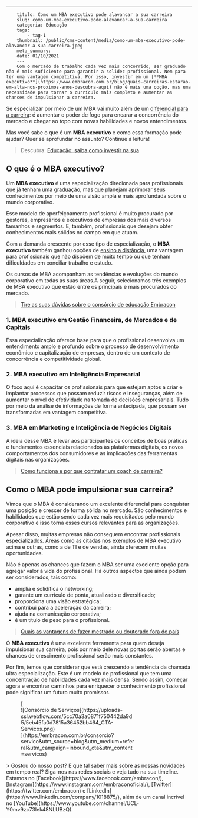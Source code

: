 ---
        titulo: Como um MBA executivo pode alavancar a sua carreira
        slug: como-um-mba-executivo-pode-alavancar-a-sua-carreira
        categoria: Educação
        tags:
            - tag-1
        thumbnail: /public/cms-content/media/como-um-mba-executivo-pode-alavancar-a-sua-carreira.jpeg
        meta_summary: 
        date: 01/10/2021
        ---
        Com o mercado de trabalho cada vez mais concorrido, ser graduado não é mais suficiente para garantir a solidez profissional. Nem para ter uma vantagem competitiva. Por isso, investir em um [**MBA executivo**](https://www.embracon.com.br/blog/quais-carreiras-estarao-em-alta-nos-proximos-anos-descubra-aqui) não é mais uma opção, mas uma necessidade para tornar o currículo mais completo e aumentar as chances de impulsionar a carreira.

Se especializar por meio de um MBA vai muito além de um [diferencial para a carreira](https://www.embracon.com.br/blog/7-sinais-de-que-e-hora-de-investir-em-atualizacao-na-carreira): é aumentar o poder de fogo para encarar a concorrência do mercado e chegar ao topo com novas habilidades e novos entendimentos.

Mas você sabe o que é um **MBA executivo** e como essa formação pode ajudar? Quer se aprofundar no assunto? Continue a leitura!

> Descubra: [Educação: saiba como investir na sua](https://www.embracon.com.br/blog/educacao-saiba-como-investir-na-sua)

O que é o MBA executivo?
------------------------

Um **MBA executivo** é uma especialização direcionada para profissionais que já tenham uma [graduação](https://www.embracon.com.br/blog/segunda-graduacao-ou-pos-graduacao-qual-e-a-melhor-opcao), mas que planejam aprimorar seus conhecimentos por meio de uma visão ampla e mais aprofundada sobre o mundo corporativo.

Esse modelo de aperfeiçoamento profissional é muito procurado por gestores, empresários e executivos de empresas dos mais diversos tamanhos e segmentos. E, também, profissionais que desejam obter conhecimentos mais sólidos no campo em que atuam.

Com a demanda crescente por esse tipo de especialização, o **MBA executivo** também ganhou opções de [ensino a distância](https://www.embracon.com.br/blog/ead-a-educacao-a-distancia-e-para-voce), uma vantagem para profissionais que não dispõem de muito tempo ou que tenham dificuldades em conciliar trabalho e estudo.

Os cursos de MBA acompanham as tendências e evoluções do mundo corporativo em todas as suas áreas.A seguir, selecionamos três exemplos de MBA executivo que estão entre os principais e mais procurados do mercado.

> [Tire as suas dúvidas sobre o consórcio de educação Embracon](https://www.embracon.com.br/blog/tire-as-suas-duvidas-sobre-o-consorcio-de-educacao-embracon)

### 1. MBA executivo em Gestão Financeira, de Mercados e de Capitais

Essa especialização oferece base para que o profissional desenvolva um entendimento amplo e profundo sobre o processo de desenvolvimento econômico e capitalização de empresas, dentro de um contexto de concorrência e competitividade global.

### 2. MBA executivo em Inteligência Empresarial

O foco aqui é capacitar os profissionais para que estejam aptos a criar e implantar processos que possam reduzir riscos e inseguranças, além de aumentar o nível de efetividade na tomada de decisões empresariais. Tudo por meio da análise de informações de forma antecipada, que possam ser transformadas em vantagem competitiva.

### 3. MBA em Marketing e Inteligência de Negócios Digitais

A ideia desse MBA é levar aos participantes os conceitos de boas práticas e fundamentos essenciais relacionados às plataformas digitais, os novos comportamentos dos consumidores e as implicações das ferramentas digitais nas organizações.

> [Como funciona e por que contratar um coach de carreira?](https://www.embracon.com.br/blog/como-funciona-e-por-que-contratar-um-coach-de-carreira)

Como o MBA pode impulsionar sua carreira?
-----------------------------------------

Vimos que o MBA é considerando um excelente diferencial para conquistar uma posição e crescer de forma sólida no mercado. São conhecimentos e habilidades que estão sendo cada vez mais requisitados pelo mundo corporativo e isso torna esses cursos relevantes para as organizações.

Apesar disso, muitas empresas não conseguem encontrar profissionais especializados. Áreas como as citadas nos exemplos de MBA executivo acima e outras, como a de TI e de vendas, ainda oferecem muitas oportunidades.

Não é apenas as chances que fazem o MBA ser uma excelente opção para agregar valor à vida do profissional. Há outros aspectos que ainda podem ser considerados, tais como:

- amplia e solidifica o networking;
- garante um currículo de ponta, atualizado e diversificado;
- proporciona uma visão estratégica;
- contribui para a aceleração da carreira;
- ajuda na comunicação corporativa;
- é um título de peso para o profissional.

> [Quais as vantagens de fazer mestrado ou doutorado fora do país](https://www.embracon.com.br/blog/quais-as-vantagens-de-fazer-mestrado-ou-doutorado-fora-do-pais)

O **MBA executivo** é uma excelente ferramenta para quem deseja impulsionar sua carreira, pois por meio dele novas portas serão abertas e chances de crescimento profissional serão mais constantes.

Por fim, temos que considerar que está crescendo a tendência da chamada ultra especialização. Este é um modelo de profissional que tem uma concentração de habilidades cada vez mais densa. Sendo assim, começar agora e encontrar caminhos para enriquecer o conhecimento profissional pode significar um futuro muito promissor.

<figure class="w-richtext-figure-type-image w-richtext-align-center" style="max-width:310px">[<div>![Consórcio de Serviços](https://uploads-ssl.webflow.com/5cc70a3a0871f750442da9d5/5eb45fa0d7815a36452bb464_CTA-Servicos.png)</div>](https://embracon.com.br/consorcio?servico&utm_source=blog&utm_medium=referral&utm_campaign=inbound_cta&utm_content=servicos)</figure>> Gostou do nosso post? E que tal saber mais sobre as nossas novidades em tempo real? Siga-nos nas redes sociais e veja tudo na sua timeline. Estamos no [Facebook](https://www.facebook.com/embracon/), [Instagram](https://www.instagram.com/embraconoficial/), [Twitter](https://twitter.com/embracon) e [LinkedIn](https://www.linkedin.com/company/1018875/), além de um canal incrível no [YouTube](https://www.youtube.com/channel/UCL-Y0mv9zc73Iek48NLUBzQ).
        